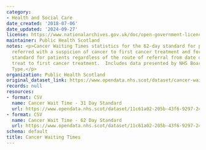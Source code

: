 ```yaml
---
category:
- Health and Social Care
date_created: '2018-07-06'
date_updated: '2024-09-27'
license: https://www.nationalarchives.gov.uk/doc/open-government-licence/version/3/
maintainer: Public Health Scotland
notes: <p>Cancer Waiting Times statistics for the 62-day standard for patients urgently
  referred with a suspicion of cancer to first cancer treatment and for the 31-day
  standard for patients regardless of the route of referral from date decision to
  treat to first cancer treatment.  Includes data presented by NHS Board and Cancer
  Type.</p>
organization: Public Health Scotland
original_dataset_link: https://www.opendata.nhs.scot/dataset/cancer-waiting-times
records: null
resources:
- format: CSV
  name: Cancer Wait Time - 31 Day Standard
  url: https://www.opendata.nhs.scot/dataset/11c61a02-205b-43f6-9297-243679103617/resource/58527343-a930-4058-bf9e-3c6e5cb04010/download/cwt_31_day_standard.csv
- format: CSV
  name: Cancer Wait Time - 62 Day Standard
  url: https://www.opendata.nhs.scot/dataset/11c61a02-205b-43f6-9297-243679103617/resource/23b3bbf7-7a37-4f86-974b-6360d6748e08/download/cwt_62_day_standard.csv
schema: default
title: Cancer Waiting Times
---
```

